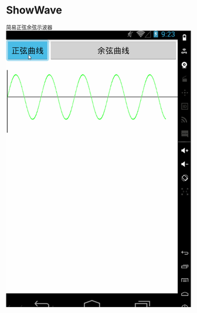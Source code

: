 # ShowWave
简易正弦余弦示波器
![image](https://github.com/Vinfai1995/ShowWave/blob/master/image/ShowWave.gif)
